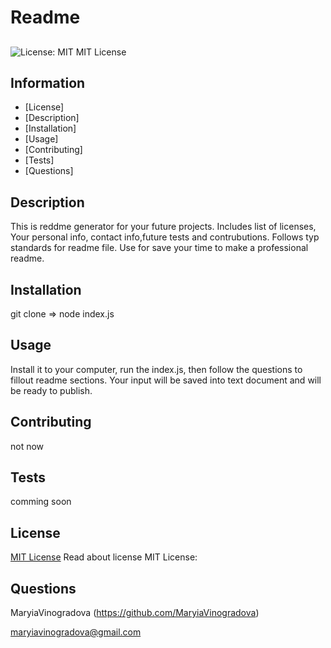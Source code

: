 # Readme  

  ## 
  ![License: MIT](https://img.shields.io/badge/License-MIT-yellow.svg)
  MIT License
  ## Information
  - [License] 
  - [Description] 
  - [Installation] 
  - [Usage] 
  - [Contributing] 
  - [Tests] 
  - [Questions] 

  ## Description
  This is reddme generator for your future projects. Includes list of licenses, Your personal info, contact info,future tests and contrubutions. Follows typ standards for readme file. Use for save your time to make a professional readme.

  ## Installation
  git clone => node index.js

  ## Usage
  Install it to your computer, run the index.js, then follow the questions to fillout readme sections. Your input will be saved into text document and will be ready to publish.

  ## Contributing
  not now

  ## Tests
  comming soon

  ## License
  [MIT License](https://opensource.org/licenses/MIT)
  Read about license MIT License:

  ## Questions
  MaryiaVinogradova (https://github.com/MaryiaVinogradova)

  maryiavinogradova@gmail.com
